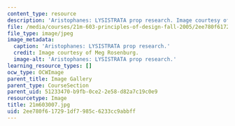 ```yaml
---
content_type: resource
description: 'Aristophanes: LYSISTRATA prop research. Image courtesy of Meg Rosenburg.'
file: /media/courses/21m-603-principles-of-design-fall-2005/2ee780f617291df7985c6233cc9abbff_21m603007.jpg
file_type: image/jpeg
image_metadata:
  caption: 'Aristophanes: LYSISTRATA prop research.'
  credit: Image courtesy of Meg Rosenburg.
  image-alt: 'Aristophanes: LYSISTRATA prop research.'
learning_resource_types: []
ocw_type: OCWImage
parent_title: Image Gallery
parent_type: CourseSection
parent_uid: 51233470-b9fb-0ce2-2e58-d82a7c19c0e9
resourcetype: Image
title: 21m603007.jpg
uid: 2ee780f6-1729-1df7-985c-6233cc9abbff
---
```


